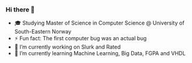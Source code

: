 ### Hi there 👋

- 🎓 Studying Master of Science in Computer Science @ University of South-Eastern Norway
- ⚡ Fun fact: The first computer bug was an actual bug
- 🔭 I’m currently working on Slurk and Rated
- 🌱 I’m currently learning Machine Learning, Big Data, FGPA and VHDL

<!--
**andersmh/andersmh** is a ✨ _special_ ✨ repository because its `README.md` (this file) appears on your GitHub profile.

Here are some ideas to get you started:

- 🔭 I’m currently working on ...
- 🌱 I’m currently learning ...
- 👯 I’m looking to collaborate on ...
- 🤔 I’m looking for help with ...
- 💬 Ask me about ...
- 📫 How to reach me: ...
- 😄 Pronouns: ...
- ⚡ Fun fact: ...
-->
